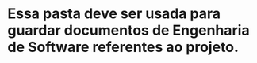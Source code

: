 # Essa pasta deve ser usada para guardar documentos de Engenharia de Software referentes ao projeto.
